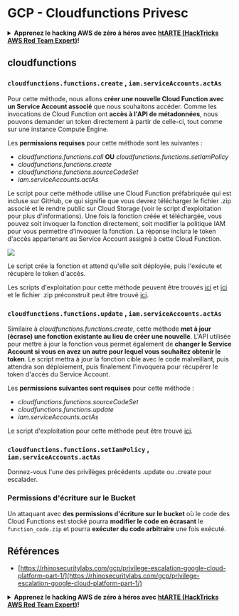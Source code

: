 # GCP - Cloudfunctions Privesc

<details>

<summary><strong>Apprenez le hacking AWS de zéro à héros avec</strong> <a href="https://training.hacktricks.xyz/courses/arte"><strong>htARTE (HackTricks AWS Red Team Expert)</strong></a><strong>!</strong></summary>

Autres moyens de soutenir HackTricks :

* Si vous souhaitez voir votre **entreprise annoncée dans HackTricks** ou **télécharger HackTricks en PDF**, consultez les [**PLANS D'ABONNEMENT**](https://github.com/sponsors/carlospolop)!
* Obtenez le [**merchandising officiel PEASS & HackTricks**](https://peass.creator-spring.com)
* Découvrez [**La Famille PEASS**](https://opensea.io/collection/the-peass-family), notre collection de [**NFTs**](https://opensea.io/collection/the-peass-family) exclusifs
* **Rejoignez le** 💬 [**groupe Discord**](https://discord.gg/hRep4RUj7f) ou le [**groupe telegram**](https://t.me/peass) ou **suivez** moi sur **Twitter** 🐦 [**@carlospolopm**](https://twitter.com/carlospolopm)**.**
* **Partagez vos astuces de hacking en soumettant des PR aux dépôts github** [**HackTricks**](https://github.com/carlospolop/hacktricks) et [**HackTricks Cloud**](https://github.com/carlospolop/hacktricks-cloud).

</details>

## cloudfunctions

### `cloudfunctions.functions.create` , `iam.serviceAccounts.actAs`

Pour cette méthode, nous allons **créer une nouvelle Cloud Function avec un Service Account associé** que nous souhaitons accéder. Comme les invocations de Cloud Function ont **accès à l'API de métadonnées**, nous pouvons demander un token directement à partir de celle-ci, tout comme sur une instance Compute Engine.

Les **permissions requises** pour cette méthode sont les suivantes :

* _cloudfunctions.functions.call_ **OU** _cloudfunctions.functions.setIamPolicy_
* _cloudfunctions.functions.create_
* _cloudfunctions.functions.sourceCodeSet_
* _iam.serviceAccounts.actAs_

Le script pour cette méthode utilise une Cloud Function préfabriquée qui est incluse sur GitHub, ce qui signifie que vous devrez télécharger le fichier .zip associé et le rendre public sur Cloud Storage (voir le script d'exploitation pour plus d'informations). Une fois la fonction créée et téléchargée, vous pouvez soit invoquer la fonction directement, soit modifier la politique IAM pour vous permettre d'invoquer la fonction. La réponse inclura le token d'accès appartenant au Service Account assigné à cette Cloud Function.

![](https://rhinosecuritylabs.com/wp-content/uploads/2020/04/image12-750x618.png)

Le script crée la fonction et attend qu'elle soit déployée, puis l'exécute et récupère le token d'accès.

Les scripts d'exploitation pour cette méthode peuvent être trouvés [ici](https://github.com/RhinoSecurityLabs/GCP-IAM-Privilege-Escalation/blob/master/ExploitScripts/cloudfunctions.functions.create-call.py) et [ici](https://github.com/RhinoSecurityLabs/GCP-IAM-Privilege-Escalation/blob/master/ExploitScripts/cloudfunctions.functions.create-setIamPolicy.py) et le fichier .zip préconstruit peut être trouvé [ici](https://github.com/RhinoSecurityLabs/GCP-IAM-Privilege-Escalation/tree/master/ExploitScripts/CloudFunctions).

### `cloudfunctions.functions.update` , `iam.serviceAccounts.actAs`

Similaire à _cloudfunctions.functions.create_, cette méthode **met à jour (écrase) une fonction existante au lieu de créer une nouvelle**. L'API utilisée pour mettre à jour la fonction vous permet également de **changer le Service Account si vous en avez un autre pour lequel vous souhaitez obtenir le token**. Le script mettra à jour la fonction cible avec le code malveillant, puis attendra son déploiement, puis finalement l'invoquera pour récupérer le token d'accès du Service Account.

Les **permissions suivantes sont requises** pour cette méthode :

* _cloudfunctions.functions.sourceCodeSet_
* _cloudfunctions.functions.update_
* _iam.serviceAccounts.actAs_

Le script d'exploitation pour cette méthode peut être trouvé [ici](https://github.com/RhinoSecurityLabs/GCP-IAM-Privilege-Escalation/blob/master/ExploitScripts/cloudfunctions.functions.update.py).

### `cloudfunctions.functions.setIamPolicy` , `iam.serviceAccounts.actAs`

Donnez-vous l'une des privilèges précédents .update ou .create pour escalader.

### Permissions d'écriture sur le Bucket

Un attaquant avec **des permissions d'écriture sur le bucket** où le code des Cloud Functions est stocké pourra **modifier le code en écrasant** le `function_code.zip` et pourra **exécuter du code arbitraire** une fois exécuté.

## Références

* [https://rhinosecuritylabs.com/gcp/privilege-escalation-google-cloud-platform-part-1/](https://rhinosecuritylabs.com/gcp/privilege-escalation-google-cloud-platform-part-1/)

<details>

<summary><strong>Apprenez le hacking AWS de zéro à héros avec</strong> <a href="https://training.hacktricks.xyz/courses/arte"><strong>htARTE (HackTricks AWS Red Team Expert)</strong></a><strong>!</strong></summary>

Autres moyens de soutenir HackTricks :

* Si vous souhaitez voir votre **entreprise annoncée dans HackTricks** ou **télécharger HackTricks en PDF**, consultez les [**PLANS D'ABONNEMENT**](https://github.com/sponsors/carlospolop)!
* Obtenez le [**merchandising officiel PEASS & HackTricks**](https://peass.creator-spring.com)
* Découvrez [**La Famille PEASS**](https://opensea.io/collection/the-peass-family), notre collection de [**NFTs**](https://opensea.io/collection/the-peass-family) exclusifs
* **Rejoignez le** 💬 [**groupe Discord**](https://discord.gg/hRep4RUj7f) ou le [**groupe telegram**](https://t.me/peass) ou **suivez** moi sur **Twitter** 🐦 [**@carlospolopm**](https://twitter.com/carlospolopm)**.**
* **Partagez vos astuces de hacking en soumettant des PR aux dépôts github** [**HackTricks**](https://github.com/carlospolop/hacktricks) et [**HackTricks Cloud**](https://github.com/carlospolop/hacktricks-cloud).

</details>
